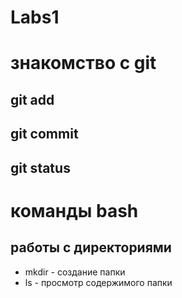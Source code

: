 # Labs1
# знакомство с git
## git add
## git commit
## git status
# команды bash
## работы с директориями
* mkdir - создание папки
* ls - просмотр содержимого папки
